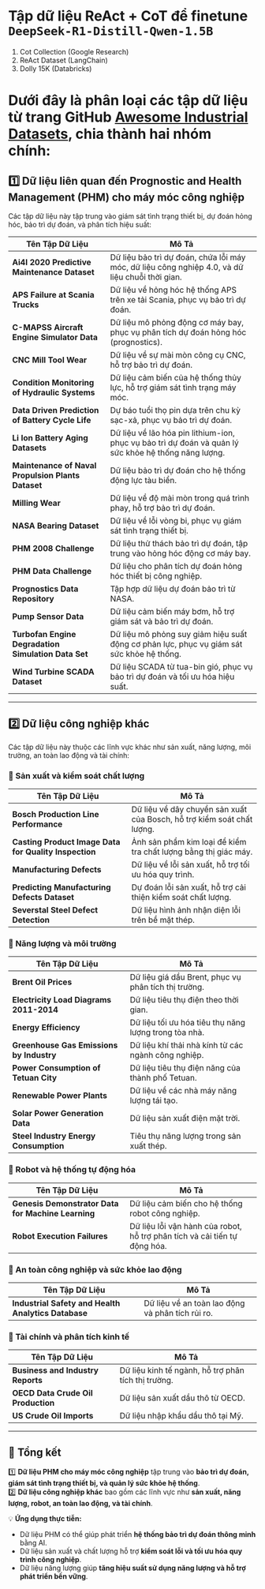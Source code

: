 # Tập dữ liệu ReAct + CoT để finetune `DeepSeek-R1-Distill-Qwen-1.5B`
1. Cot Collection (Google Research) 
2. ReAct Dataset (LangChain)
3. Dolly 15K (Databricks)

# Dưới đây là phân loại các tập dữ liệu từ trang GitHub [Awesome Industrial Datasets](https://github.com/jonathanwvd/awesome-industrial-datasets), chia thành hai nhóm chính:  

## **1️⃣ Dữ liệu liên quan đến Prognostic and Health Management (PHM) cho máy móc công nghiệp**
Các tập dữ liệu này tập trung vào giám sát tình trạng thiết bị, dự đoán hỏng hóc, bảo trì dự đoán, và phân tích hiệu suất:

| **Tên Tập Dữ Liệu** | **Mô Tả** |
|----------------------|----------|
| **Ai4I 2020 Predictive Maintenance Dataset** | Dữ liệu bảo trì dự đoán, chứa lỗi máy móc, dữ liệu công nghiệp 4.0, và dữ liệu chuỗi thời gian. |
| **APS Failure at Scania Trucks** | Dữ liệu về hỏng hóc hệ thống APS trên xe tải Scania, phục vụ bảo trì dự đoán. |
| **C-MAPSS Aircraft Engine Simulator Data** | Dữ liệu mô phỏng động cơ máy bay, phục vụ phân tích dự đoán hỏng hóc (prognostics). |
| **CNC Mill Tool Wear** | Dữ liệu về sự mài mòn công cụ CNC, hỗ trợ bảo trì dự đoán. |
| **Condition Monitoring of Hydraulic Systems** | Dữ liệu cảm biến của hệ thống thủy lực, hỗ trợ giám sát tình trạng máy móc. |
| **Data Driven Prediction of Battery Cycle Life** | Dự báo tuổi thọ pin dựa trên chu kỳ sạc-xả, phục vụ bảo trì dự đoán. |
| **Li Ion Battery Aging Datasets** | Dữ liệu về lão hóa pin lithium-ion, phục vụ bảo trì dự đoán và quản lý sức khỏe hệ thống năng lượng. |
| **Maintenance of Naval Propulsion Plants Dataset** | Dữ liệu bảo trì dự đoán cho hệ thống động lực tàu biển. |
| **Milling Wear** | Dữ liệu về độ mài mòn trong quá trình phay, hỗ trợ bảo trì dự đoán. |
| **NASA Bearing Dataset** | Dữ liệu về lỗi vòng bi, phục vụ giám sát tình trạng thiết bị. |
| **PHM 2008 Challenge** | Dữ liệu thử thách bảo trì dự đoán, tập trung vào hỏng hóc động cơ máy bay. |
| **PHM Data Challenge** | Dữ liệu cho phân tích dự đoán hỏng hóc thiết bị công nghiệp. |
| **Prognostics Data Repository** | Tập hợp dữ liệu dự đoán bảo trì từ NASA. |
| **Pump Sensor Data** | Dữ liệu cảm biến máy bơm, hỗ trợ giám sát và bảo trì dự đoán. |
| **Turbofan Engine Degradation Simulation Data Set** | Dữ liệu mô phỏng suy giảm hiệu suất động cơ phản lực, phục vụ giám sát sức khỏe hệ thống. |
| **Wind Turbine SCADA Dataset** | Dữ liệu SCADA từ tua-bin gió, phục vụ bảo trì dự đoán và tối ưu hóa hiệu suất. |

---

## **2️⃣ Dữ liệu công nghiệp khác**
Các tập dữ liệu này thuộc các lĩnh vực khác như sản xuất, năng lượng, môi trường, an toàn lao động và tài chính:

### **📌 Sản xuất và kiểm soát chất lượng**
| **Tên Tập Dữ Liệu** | **Mô Tả** |
|----------------------|----------|
| **Bosch Production Line Performance** | Dữ liệu về dây chuyền sản xuất của Bosch, hỗ trợ kiểm soát chất lượng. |
| **Casting Product Image Data for Quality Inspection** | Ảnh sản phẩm kim loại để kiểm tra chất lượng bằng thị giác máy. |
| **Manufacturing Defects** | Dữ liệu về lỗi sản xuất, hỗ trợ tối ưu hóa quy trình. |
| **Predicting Manufacturing Defects Dataset** | Dự đoán lỗi sản xuất, hỗ trợ cải thiện kiểm soát chất lượng. |
| **Severstal Steel Defect Detection** | Dữ liệu hình ảnh nhận diện lỗi trên bề mặt thép. |

### **📌 Năng lượng và môi trường**
| **Tên Tập Dữ Liệu** | **Mô Tả** |
|----------------------|----------|
| **Brent Oil Prices** | Dữ liệu giá dầu Brent, phục vụ phân tích thị trường. |
| **Electricity Load Diagrams 2011-2014** | Dữ liệu tiêu thụ điện theo thời gian. |
| **Energy Efficiency** | Dữ liệu tối ưu hóa tiêu thụ năng lượng trong tòa nhà. |
| **Greenhouse Gas Emissions by Industry** | Dữ liệu khí thải nhà kính từ các ngành công nghiệp. |
| **Power Consumption of Tetuan City** | Dữ liệu tiêu thụ điện năng của thành phố Tetuan. |
| **Renewable Power Plants** | Dữ liệu về các nhà máy năng lượng tái tạo. |
| **Solar Power Generation Data** | Dữ liệu sản xuất điện mặt trời. |
| **Steel Industry Energy Consumption** | Tiêu thụ năng lượng trong sản xuất thép. |

### **📌 Robot và hệ thống tự động hóa**
| **Tên Tập Dữ Liệu** | **Mô Tả** |
|----------------------|----------|
| **Genesis Demonstrator Data for Machine Learning** | Dữ liệu cảm biến cho hệ thống robot công nghiệp. |
| **Robot Execution Failures** | Dữ liệu lỗi vận hành của robot, hỗ trợ phân tích và cải tiến tự động hóa. |

### **📌 An toàn công nghiệp và sức khỏe lao động**
| **Tên Tập Dữ Liệu** | **Mô Tả** |
|----------------------|----------|
| **Industrial Safety and Health Analytics Database** | Dữ liệu về an toàn lao động và phân tích rủi ro. |

### **📌 Tài chính và phân tích kinh tế**
| **Tên Tập Dữ Liệu** | **Mô Tả** |
|----------------------|----------|
| **Business and Industry Reports** | Dữ liệu kinh tế ngành, hỗ trợ phân tích thị trường. |
| **OECD Data Crude Oil Production** | Dữ liệu sản xuất dầu thô từ OECD. |
| **US Crude Oil Imports** | Dữ liệu nhập khẩu dầu thô tại Mỹ. |

---

## **📌 Tổng kết**
1️⃣ **Dữ liệu PHM cho máy móc công nghiệp** tập trung vào **bảo trì dự đoán, giám sát tình trạng thiết bị, và quản lý sức khỏe hệ thống**.  
2️⃣ **Dữ liệu công nghiệp khác** bao gồm các lĩnh vực như **sản xuất, năng lượng, robot, an toàn lao động, và tài chính**.  

💡 **Ứng dụng thực tiễn:**  
- Dữ liệu PHM có thể giúp phát triển **hệ thống bảo trì dự đoán thông minh** bằng AI.  
- Dữ liệu sản xuất và chất lượng hỗ trợ **kiểm soát lỗi và tối ưu hóa quy trình công nghiệp**.  
- Dữ liệu năng lượng giúp **tăng hiệu suất sử dụng năng lượng và hỗ trợ phát triển bền vững**.  
